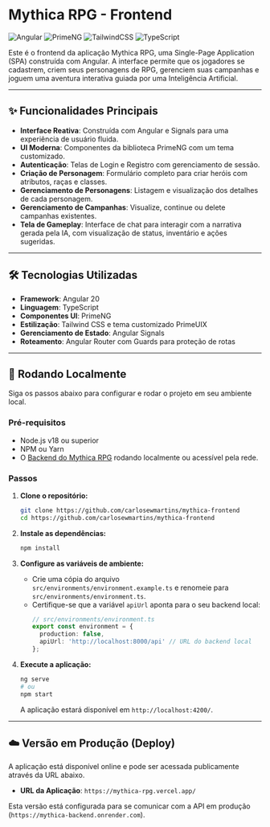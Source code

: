 # Mythica RPG - Frontend

![Angular](https://img.shields.io/badge/Angular-DD0031?style=for-the-badge&logo=angular&logoColor=white)
![PrimeNG](https://img.shields.io/badge/PrimeNG-2196F3?style=for-the-badge&logo=primeng&logoColor=white)
![TailwindCSS](https://img.shields.io/badge/Tailwind_CSS-38B2AC?style=for-the-badge&logo=tailwind-css&logoColor=white)
![TypeScript](https://img.shields.io/badge/TypeScript-007ACC?style=for-the-badge&logo=typescript&logoColor=white)

Este é o frontend da aplicação Mythica RPG, uma Single-Page Application (SPA) construída com Angular. A interface permite que os jogadores se cadastrem, criem seus personagens de RPG, gerenciem suas campanhas e joguem uma aventura interativa guiada por uma Inteligência Artificial.

---

## ✨ Funcionalidades Principais

* **Interface Reativa**: Construída com Angular e Signals para uma experiência de usuário fluida.
* **UI Moderna**: Componentes da biblioteca PrimeNG com um tema customizado.
* **Autenticação**: Telas de Login e Registro com gerenciamento de sessão.
* **Criação de Personagem**: Formulário completo para criar heróis com atributos, raças e classes.
* **Gerenciamento de Personagens**: Listagem e visualização dos detalhes de cada personagem.
* **Gerenciamento de Campanhas**: Visualize, continue ou delete campanhas existentes.
* **Tela de Gameplay**: Interface de chat para interagir com a narrativa gerada pela IA, com visualização de status, inventário e ações sugeridas.

---

## 🛠️ Tecnologias Utilizadas

* **Framework**: Angular 20
* **Linguagem**: TypeScript
* **Componentes UI**: PrimeNG
* **Estilização**: Tailwind CSS e tema customizado PrimeUIX
* **Gerenciamento de Estado**: Angular Signals
* **Roteamento**: Angular Router com Guards para proteção de rotas

---

## 🚀 Rodando Localmente

Siga os passos abaixo para configurar e rodar o projeto em seu ambiente local.

### Pré-requisitos

* Node.js v18 ou superior
* NPM ou Yarn
* O [Backend do Mythica RPG](#) rodando localmente ou acessível pela rede.

### Passos

1.  **Clone o repositório:**
    ```bash
    git clone https://github.com/carlosewmartins/mythica-frontend
    cd https://github.com/carlosewmartins/mythica-frontend
    ```

2.  **Instale as dependências:**
    ```bash
    npm install
    ```

3.  **Configure as variáveis de ambiente:**
    * Crie uma cópia do arquivo `src/environments/environment.example.ts` e renomeie para `src/environments/environment.ts`.
    * Certifique-se que a variável `apiUrl` aponta para o seu backend local:
        ```typescript
        // src/environments/environment.ts
        export const environment = {
          production: false,
          apiUrl: 'http://localhost:8000/api' // URL do backend local
        };
        ```

4.  **Execute a aplicação:**
    ```bash
    ng serve
    # ou
    npm start
    ```
    A aplicação estará disponível em `http://localhost:4200/`.

---

## ☁️ Versão em Produção (Deploy)

A aplicação está disponível online e pode ser acessada publicamente através da URL abaixo.

* **URL da Aplicação**: `https://mythica-rpg.vercel.app/`

Esta versão está configurada para se comunicar com a API em produção (`https://mythica-backend.onrender.com`).
